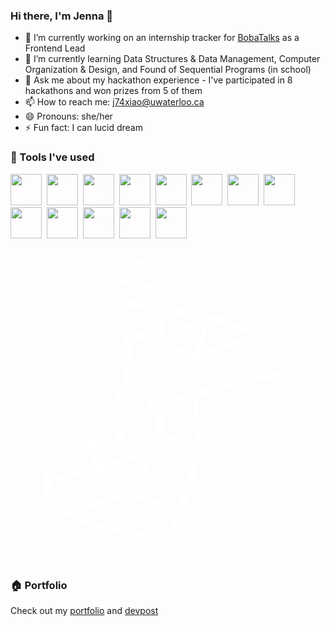 ### Hi there, I'm Jenna 👋

- 🔭 I’m currently working on an internship tracker for [BobaTalks](https://www.linkedin.com/company/bobatalks/) as a Frontend Lead 
- 🌱 I’m currently learning Data Structures & Data Management, Computer Organization & Design, and Found of Sequential Programs (in school)
- 💬 Ask me about my hackathon experience - I've participated in 8 hackathons and won prizes from 5 of them
- 📫 How to reach me: j74xiao@uwaterloo.ca
- 😄 Pronouns: she/her
- ⚡ Fun fact: I can lucid dream

### 🔧 Tools I've used
<img src="https://cdn.jsdelivr.net/gh/devicons/devicon/icons/javascript/javascript-plain.svg" width="50px"/>&nbsp;&nbsp;<img src="https://cdn.jsdelivr.net/gh/devicons/devicon/icons/react/react-original-wordmark.svg" width="50px"/>&nbsp;&nbsp;<img src="https://cdn.jsdelivr.net/gh/devicons/devicon/icons/materialui/materialui-original.svg" width="50px"/>&nbsp;&nbsp;<img src="https://cdn.jsdelivr.net/gh/devicons/devicon/icons/nodejs/nodejs-plain-wordmark.svg" width="50px"/>&nbsp;&nbsp;<img src="https://cdn.jsdelivr.net/gh/devicons/devicon/icons/typescript/typescript-plain.svg" width="50px"/>&nbsp;&nbsp;<img src="https://cdn.jsdelivr.net/gh/devicons/devicon/icons/python/python-original.svg" width="50px"/>&nbsp;&nbsp;<img src="https://cdn.jsdelivr.net/gh/devicons/devicon/icons/mongodb/mongodb-plain-wordmark.svg" width="50px"/>&nbsp;&nbsp;<img src="https://cdn.jsdelivr.net/gh/devicons/devicon/icons/java/java-original.svg" width="50px"/>&nbsp;&nbsp;<img src="https://cdn.jsdelivr.net/gh/devicons/devicon/icons/vscode/vscode-original.svg" width="50px"/>&nbsp;&nbsp;<img src="https://cdn.jsdelivr.net/gh/devicons/devicon/icons/c/c-original.svg" width="50px"/>&nbsp;&nbsp;<img src="https://cdn.jsdelivr.net/gh/devicons/devicon/icons/cplusplus/cplusplus-original.svg" width="50px"/>&nbsp;&nbsp;<img src="https://cdn.jsdelivr.net/gh/devicons/devicon/icons/bitbucket/bitbucket-original-wordmark.svg" width="50px"/>&nbsp;&nbsp;<img src="https://cdn.jsdelivr.net/gh/devicons/devicon/icons/figma/figma-original.svg" width="50px"/>

<svg viewBox="0 0 128 128">
<path fill="#ffffff" d="M55.25 4.15c-.33.11-2.1.68-3.96 1.29-10 3.27-17.08 7.06-18.84 10.06-.67 1.15-.8 2.08-.4 3.01.44 1.05 1.25 1.84 3.47 3.41 1.04.73 2.81 2.26 3.96 3.41 5.5 5.49 8.17 12.22 7.87 19.83-.34 8.56-4.35 17.12-12.03 25.69-2.68 2.99-5.43 5.48-10.71 9.71-4.4 3.52-6.79 5.8-8.42 8.01-4.99 6.8-3.66 12.86 3.96 17.92 6.72 4.47 18.56 8.19 32.51 10.21 4.68.68 9.97 1.11 11.24.92l.89-.13 1.4-2.52c7.08-12.75 10.66-24.77 11.09-37.21.19-5.55-.51-12.12-1.7-15.96-.22-.69-.38-1.28-.35-1.3.02-.02 2-.61 4.4-1.33 12.61-3.76 24.81-6.72 34.89-8.47 1.96-.34 3.64-.69 3.73-.78.54-.53-1.03-2.98-3.58-5.61-9.43-9.73-26.09-17.14-45.64-20.29-3.77-.61-4.23-.83-5.63-2.68-2.22-2.94-4.31-7.97-7.16-17.17-.09-.28-.18-.28-.99-.02zm1.3 3.46c1.1 2.99 1.77 5.34 1.77 6.17v.65l-.93-.11c-5.04-.58-13.08-1.83-14.79-2.29-.44-.12-.69-.29-.61-.42.13-.21 1.84-1.03 6.92-3.34 4.74-2.15 6.54-2.95 6.68-2.96.06 0 .49 1.03.96 2.3zm-10.66 6.31c6.15 1.29 10.63 2.1 11.62 2.1.96 0 .85.08-3.67 2.84-3.49 2.12-3.89 2.32-4.77 2.32h-.96l-2.58-2.62c-3.13-3.17-5.25-5.49-5.25-5.75 0-.11.06-.14.15-.09.08.04 2.55.59 5.46 1.2zm-4.54 2.91c1.51 1.76 2.68 3.24 2.62 3.31-.13.13-4.44-.94-7.08-1.75-2.3-.71-2.58-.95-1.97-1.73.4-.52 3.37-3 3.59-3.01.06-.01 1.33 1.41 2.84 3.18zm19.62 3.65c.6 1.43 1.06 2.59 1.04 2.61-.03.02-8.11-1.23-8.82-1.37-.15-.03 1.22-.96 3.06-2.08s3.41-1.97 3.49-1.88c.08.07.63 1.29 1.23 2.72zm-17.62 2.71c.16.16 2.09 6.36 2 6.44-.03.03-.95-1.03-2.04-2.38-1.1-1.35-2.75-3.24-3.7-4.23l-1.71-1.79 2.67.92c1.46.51 2.72.98 2.78 1.04zm7.72.83c3.35.48 6.13.91 6.18.96.04.05-1.98 1.62-4.5 3.5-2.52 1.87-4.6 3.38-4.63 3.35-.03-.03-.28-.81-.56-1.74-.28-.93-1-2.86-1.59-4.31-.59-1.45-1.05-2.63-1.03-2.63.02 0 2.78.4 6.13.87zm8.42 2.68c.74 1.73 1.03 3.39 1.15 6.7.06 1.78.07 3.23.01 3.23-.06 0-1.12-.37-2.35-.81-2.46-.89-7.28-2.48-7.85-2.59-.25-.05.91-1.16 3.96-3.79 2.38-2.05 4.4-3.72 4.49-3.72.1.01.36.45.59.98zm8.64.42c3.71.76 6.95 1.44 7.21 1.5.37.09-.52.65-4.44 2.8-2.7 1.48-5.76 3.16-6.8 3.75-1.05.59-1.91 1.04-1.93 1.02-.02-.02.09-.57.24-1.23.56-2.4.21-5.4-.91-7.79-.33-.69-.6-1.3-.6-1.35 0-.17.67-.05 7.23 1.3zm10.11 4.53c-.19.84-.6 2.27-.93 3.2-.71 2.04-3.3 7.33-3.65 7.47-.14.06-1.36-.51-2.69-1.25-1.33-.74-3.26-1.72-4.27-2.17l-1.84-.82 6.79-4.35c5.63-3.61 6.8-4.29 6.86-3.97.04.2-.08 1.05-.27 1.89zm4.96-1.55c7.04 2.02 14.47 4.75 14.04 5.16-.09.08-1.01.39-2.04.68-5.31 1.51-12.7 4.06-16.16 5.58-1.07.47-2 .82-2.05.77-.05-.05.37-1.61.94-3.45 1.11-3.63 2.4-8.53 2.4-9.16 0-.28.1-.37.35-.3.18.05 1.31.37 2.52.72zm-30.27 7.3c1.61.53 3.48 1.24 4.17 1.59 1.25.63 1.26.64.9 1.03-.64.71-7.63 7.22-7.83 7.29-.1.04-.18-.95-.18-2.38-.01-2.48-.29-6.95-.5-7.95-.16-.73-.03-.72 3.44.42zm44.7 1.29c-1.54 2.54-4.07 6.16-5.9 8.44-1.87 2.34-5.82 6.74-6.05 6.74-.09 0-.66-.71-1.27-1.59-2.25-3.21-4.86-5.99-7.15-7.61-.22-.15-.35-.32-.3-.37.05-.05 3.81-1.43 8.33-3.07 9.16-3.32 13.19-4.67 13.44-4.49.02.03-.47.9-1.1 1.95zm5.73-.43c6.32 4.41 10.62 7.98 12.18 10.11.39.54.68 1 .64 1.03-.04.03-2.07.26-4.53.5-9.81.97-16.8 1.95-20.5 2.89-.99.25-1.82.44-1.83.43-.02-.02.63-.82 1.46-1.81 4.28-5.13 8.14-10.47 9.58-13.24.38-.73.75-1.33.83-1.33.07-.01 1.04.63 2.17 1.42zm-35.43 5.47c1.21.65 2.14 1.25 2.09 1.35-.09.18-10.76 6.02-10.85 5.94-.02-.02.53-1.77 1.23-3.91s1.38-4.46 1.51-5.17l.24-1.3 1.8.96c1 .53 2.77 1.48 3.98 2.13zm-8.93.34c-1.03 3.57-3.12 8.17-4.07 8.97-.22.18-.65-.07-2.06-1.21-.99-.8-2-1.59-2.27-1.77-.26-.18-.45-.37-.41-.42.73-.73 9.23-7.58 9.27-7.47.03.07-.18.93-.46 1.9zm19.32 6.21c1.61 1.07 5.17 4.26 4.98 4.46-.05.05-3.67 1.23-8.03 2.6-4.36 1.38-9.22 2.94-10.8 3.47-1.59.53-2.89.95-2.9.93-.02-.02 1.09-1.28 2.46-2.81 3.57-3.98 7.24-8.25 8.54-9.93l1.12-1.45 1.47.79c.79.44 2.23 1.32 3.16 1.94zm-8.26-2.29c-.1.13-1.06 1.35-2.14 2.72-1.08 1.36-3.66 4.68-5.76 7.37l-3.81 4.9-.13-.83c-.24-1.61-1.1-4.74-1.59-5.81l-.49-1.07 2.42-1.21c2.5-1.25 7.71-4.08 10.15-5.5 1.54-.9 1.64-.94 1.35-.57zm-20.21 5.92c.99.51 1.92 1.17 1.92 1.38 0 .32-6.45 5.3-6.62 5.11-.04-.04.54-1.19 1.29-2.56.76-1.37 1.52-2.9 1.7-3.42.18-.52.46-.94.6-.94.16 0 .66.2 1.11.43zm5.5 6.13c.45.87.91 3.32.67 3.54-.1.09-2.76 1.35-5.93 2.8-3.17 1.45-7.28 3.4-9.17 4.34-1.88.94-3.31 1.6-3.17 1.48.14-.13 2.21-1.86 4.61-3.86 4.64-3.86 9.93-8.47 10.9-9.49l.58-.61.57.55c.32.3.74.86.94 1.25zm-5.21-.05c-.46.41-2.94 2.58-5.5 4.8C42.08 67 39 69.68 37.8 70.73c-2.42 2.11-2.42 2.11.67-1.92 2.39-3.12 3.64-4.28 7.07-6.58 1.67-1.12 4.99-2.99 5.31-2.99.07-.01-.25.34-.71.75zm24.03 2.12c.13.65.28 2.69.35 4.51l.12 3.32-.77-.36c-2.66-1.23-10.13-5.44-9.85-5.55 1.63-.65 9.7-3.33 9.79-3.24.07.07.23.66.36 1.32zm-6.34 5.94c3.11 1.83 5.68 3.35 5.72 3.38.04.03-.37.37-.88.75-.99.73-11.54 6.18-11.68 6.04-.04-.04.1-.95.31-2 .43-2.12.82-8.44.63-10.45-.06-.71-.04-1.21.06-1.15.11.06 2.73 1.6 5.84 3.43zm-8.6-1.34c.24 1.97-.05 5.93-.58 7.99-.63 2.42-.99 3.43-1.26 3.52-.37.13-2.67-1.97-4.08-3.72-1.42-1.76-3.28-5.08-3-5.35.17-.16 8.39-3.55 8.64-3.56.08-.01.21.5.28 1.12zm-10.08 4.95c.87 1.8 2.86 4.4 5.04 6.6 1.4 1.41 1.75 1.87 1.53 2.01-.98.66-5.35 2.71-8.11 3.79-3.35 1.32-7.7 2.82-7.8 2.7-.04-.04.96-1.86 2.22-4.04 2.73-4.74 6.18-11.44 6.18-11.99 0-.7.29-.42.94.93zm-5.16.11c-.05.14-.47 1.18-.92 2.33-1.94 4.92-5.71 11.6-6.55 11.6-.65 0-1.61-3.89-1.88-7.63l-.14-1.88 4.61-2.33c2.54-1.28 4.69-2.33 4.8-2.33.09-.01.13.1.08.24zm30.78 4.55c.02 2.83-1.17 9.68-1.8 10.37-.26.29-3.19-.79-5.82-2.15-2.36-1.22-6.24-3.63-6.24-3.87 0-.07.59-.37 1.33-.68 1.4-.59 7.91-4.07 10.67-5.7l1.59-.94.14.72c.05.39.12 1.42.13 2.25zm-43.43 3.27c.27 2.24.96 4.98 1.82 7.16.35.89.6 1.66.56 1.7-.34.31-14.19 4.12-16.02 4.41l-.87.14.13-.67c.19-.95 1.53-3.69 2.53-5.17 1.24-1.84 4.31-4.92 6.34-6.35 1.51-1.07 5.15-3.19 5.26-3.07.01.01.13.84.25 1.85zm31.42 4.72c4.28 2.05 5.9 2.76 7.95 3.47l1.57.54-.99.5c-5.61 2.84-15.53 6.89-18.1 7.39-.57.11-.65.08-.54-.2.44-1.15 6.36-13.38 6.47-13.38.07-.01 1.72.76 3.64 1.68zm-7.53-.46c-.3 1.44-1.93 6.11-2.88 8.23-.82 1.84-2.72 5.43-3.06 5.77-.15.15-3.53-1.76-5.13-2.9-1.8-1.28-5.74-5.08-5.63-5.43.04-.13 2.44-1.05 5.33-2.05 6.09-2.1 9.5-3.37 10.49-3.88.96-.5 1.04-.47.88.26zm17.03 6.45c-.06.42-.4 2.26-.77 4.12-1.16 5.83-2.57 9.81-3.47 9.81-1.24 0-9.73-2.06-12.47-3.03-1.86-.66-3.47-1.41-4-1.88-.33-.29-.16-.39 2.28-1.39 7.85-3.2 16.9-7.28 17.88-8.06.57-.45.66-.39.55.43zm-39.72 1.78c-.89 1.59-2.72 4.22-6.2 8.92l-2.97 4-.89-.64c-1.25-.89-3.23-3.05-4.06-4.42-.89-1.47-1.5-3.28-1.57-4.66l-.06-1.07 1.47-.15c1.99-.2 7.55-1.35 11.52-2.39 1.8-.47 3.3-.83 3.34-.8.03.04-.23.58-.58 1.21zm8.63 4.11c.99.71 2.35 1.61 3.05 2.02l1.27.74-.57.24c-.32.13-4.93 1.81-10.26 3.74-9.1 3.29-9.7 3.48-9.95 3.14-.15-.2-.25-.41-.23-.48.02-.07 2.48-3.24 5.47-7.07l5.43-6.95 2 1.67c1.12.93 2.8 2.24 3.79 2.95zm2.24 10.45c-1.99 2.97-3.67 5.48-3.73 5.56-.15.2-3.33-.55-5.71-1.34-2.5-.84-5.58-2.4-6.78-3.43l-.87-.75 1.96-.53c8.03-2.19 18.65-5 18.7-4.96.04.01-1.58 2.48-3.57 5.45zm9.56-4.5c4.25 1.46 8.13 2.29 13.16 2.83l1.39.15-3.75 1.35c-9.36 3.38-16.94 5.75-20.76 6.49-1.07.21-2.05.38-2.16.38-.11 0 .66-1.05 1.71-2.32 2.86-3.49 5.96-7.46 6.78-8.68.4-.59.8-1.09.89-1.09.09.01 1.31.4 2.74.89zm13.95 7.88c-1.61 4.16-2.79 6.69-3.21 6.85-.8.31-11.85-1.32-15.22-2.23-2.24-.61-3.67-1.2-3.25-1.35.16-.06 1.76-.43 3.57-.84 5.85-1.32 14.77-4.03 18.46-5.61.48-.2.9-.35.93-.32.02.03-.55 1.6-1.28 3.5z"></path>
</svg>

### 🏠 Portfolio
Check out my [portfolio](http://surl.li/hyqdb) and [devpost](https://devpost.com/jennaxiao?ref_content=user-portfolio&ref_feature=portfolio&ref_medium=global-nav)

  
<!--
**JennaXiao3/JennaXiao3** is a ✨ _special_ ✨ repository because its `README.md` (this file) appears on your GitHub profile.

Here are some ideas to get you started:

- 🔭 I’m currently working on ...
- 🌱 I’m currently learning ...
- 👯 I’m looking to collaborate on ...
- 🤔 I’m looking for help with ...
- 💬 Ask me about ...
- 📫 How to reach me: ...
- 😄 Pronouns: ...
- ⚡ Fun fact: ...
-->
